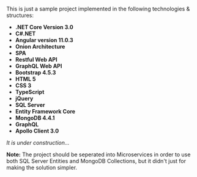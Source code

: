<p>
  This is just a sample project implemented in the following technologies & structures:
</p>
<ul>
  <li><strong>.NET Core Version 3.0</strong></li>
  <li><strong>C#.NET</strong></li>
  <li><strong>Angular version 11.0.3</strong></li>
  <li><strong>Onion Architecture</strong></li>
  <li><strong>SPA</strong></li>  
  <li><strong>Restful Web API</strong></li>
  <li><strong>GraphQL Web API</strong></li>
  <li><strong>Bootstrap 4.5.3</strong></li>
  <li><strong>HTML 5</strong></li>
  <li><strong>CSS 3</strong></li>
  <li><strong>TypeScript</strong></li>
  <li><strong>jQuery</strong></li>
  <li><strong>SQL Server</strong></li>
  <li><strong>Entity Framework Core</strong></li>
  <li><strong>MongoDB 4.4.1</strong></li>
  <li><strong>GraphQL</strong></li>
  <li><strong>Apollo Client 3.0</strong></li>
</ul>

<p>
  <em>It is under construction...</em>
</p>

<p>
  <b>Note:</b>
  The project should be seperated into Microservices in order to use both SQL Server Entities and
  MongoDB Collections, but it didn't just for making the solution simpler.
</p>
